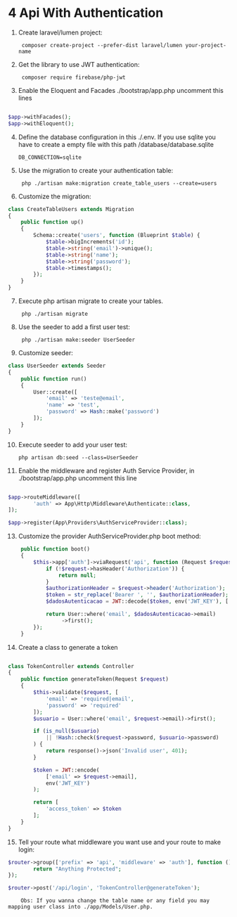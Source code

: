 # 4 Api With Authentication

1. Create laravel/lumen project: 

        composer create-project --prefer-dist laravel/lumen your-project-name

        
2. Get the library to use JWT authentication:

        composer require firebase/php-jwt


3. Enable the Eloquent and Facades  ./bootstrap/app.php uncomment this lines  
```php

$app->withFacades();
$app->withEloquent();


```


4.  Define the database configuration in this ./.env. If you use sqlite you have to create a empty file with this path /database/database.sqlite
    
        DB_CONNECTION=sqlite

5. Use the migration to create your authentication table: 

        php ./artisan make:migration create_table_users --create=users

6. Customize the migration: 

```php
class CreateTableUsers extends Migration
{
    public function up()
    {
        Schema::create('users', function (Blueprint $table) {
            $table->bigIncrements('id');
            $table->string('email')->unique();
            $table->string('name');
            $table->string('password');
            $table->timestamps();
        });
    }        
}
```
7. Execute php artisan migrate to create your tables.  

        php ./artisan migrate


8. Use the seeder to add a first user test:

        php ./artisan make:seeder UserSeeder


9. Customize seeder: 

```php     
class UserSeeder extends Seeder
{
    public function run()
    {
        User::create([
            'email' => 'teste@email',
            'name' => 'test',
            'password' => Hash::make('password')
        ]);
    }
}
```

10. Execute seeder to add your user test: 

        php artisan db:seed --class=UserSeeder
        


12. Enable the middleware and register Auth Service Provider, in ./bootstrap/app.php uncomment this line  
```php

$app->routeMiddleware([
        'auth' => App\Http\Middleware\Authenticate::class,
]);

$app->register(App\Providers\AuthServiceProvider::class);

```


13. Customize the provider AuthServiceProvider.php boot method: 
```php    
    public function boot()
    {
        $this->app['auth']->viaRequest('api', function (Request $request) {
            if (!$request->hasHeader('Authorization')) {
                return null;
            }
            $authorizationHeader = $request->header('Authorization');
            $token = str_replace('Bearer ', '', $authorizationHeader);
            $dadosAutenticacao = JWT::decode($token, env('JWT_KEY'), ['HS256']);

            return User::where('email', $dadosAutenticacao->email)
                 ->first();
        });
    }
```
14. Create a class to generate a token 
```php

class TokenController extends Controller
{
    public function generateToken(Request $request)
    {
        $this->validate($request, [
            'email' => 'required|email',
            'password' => 'required'
        ]);
        $usuario = User::where('email', $request->email)->first();

        if (is_null($usuario)
            || !Hash::check($request->password, $usuario->password)
        ) {
            return response()->json('Invalid user', 401);
        }

        $token = JWT::encode(
            ['email' => $request->email],
            env('JWT_KEY')
        );

        return [
            'access_token' => $token
        ];
    }
}

```

15. Tell your route what middleware you want use and your route to make login: 

```php
$router->group(['prefix' => 'api', 'middleware' => 'auth'], function () use ($router) {
        return "Anything Protected";
});

$router->post('/api/login', 'TokenController@generateToken');
```
        Obs: If you wanna change the table name or any field you may mapping user class into ./app/Models/User.php. 






